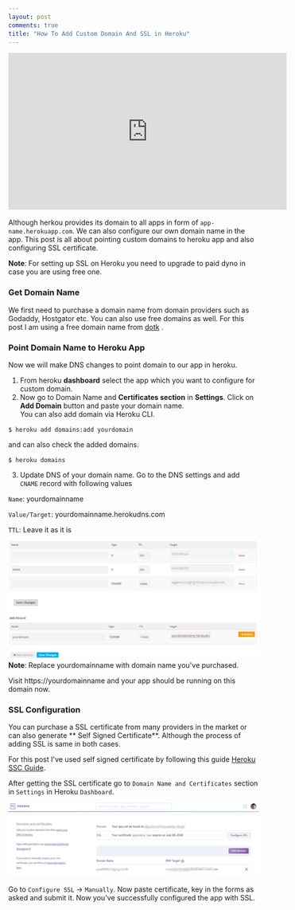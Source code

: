 ```yaml
---
layout: post
comments: true
title: "How To Add Custom Domain And SSL in Heroku"
---
```

<iframe width="560" height="315" src="https://www.youtube.com/embed/SqVvGx1XeUc" frameborder="0" allowfullscreen></iframe>

Although herkou provides its domain to all apps in form of `app-name.herokuapp.com`. We can also configure our own domain name in the app. This post is all about pointing custom domains to heroku app and also configuring SSL certificate.

**Note**: For setting up SSL on Heroku you need to upgrade to paid dyno in case you are using free one.
### Get Domain Name
We first need to purchase a domain name from domain providers such as Godaddy, Hostgator etc. You can also use free domains as well. For this post I am using a free domain name from [dotk](https://www.google.co.in/url?sa=t&rct=j&q=&esrc=s&source=web&cd=2&cad=rja&uact=8&ved=0ahUKEwi4r_-t8_jUAhWIpo8KHV-wDEoQFghQMAE&url=http%3A%2F%2Fwww.dot.tk%2F&usg=AFQjCNGdnVqSIJXPBE3B0f-RHPo3W6fdYQ)
.

<!-- more -->

### Point Domain Name to Heroku App
Now we will make DNS changes to point domain to our app in heroku.
1. From heroku **dashboard** select the app which you want to configure for custom domain.
2. Now go to Domain Name and **Certificates section** in **Settings**. Click on **Add Domain** button and paste your domain name.<br>
You can also add domain via Heroku CLI.
 ```
 $ heroku add domains:add yourdomain
 ```
 and can also check the added domains.
 ```
 $ heroku domains
 ```

3. Update DNS of your domain name. Go to the DNS settings and add `CNAME` record with following values

 `Name`: yourdomainname

 `Value/Target`: yourdomainname.herokudns.com

 `TTL`: Leave it as it is

![DNS-Configuration](/assets/dns-config.png)
**Note**: Replace yourdomainname with domain name you've purchased.

Visit https://yourdomainname and your app should be running on this domain now.

### SSL Configuration
You can purchase a SSL certificate from many providers in the market or can also generate ** Self Signed Certificate**. Although the process of adding SSL is same in both cases.

For this post I've used self signed certificate by following this guide [Heroku SSC Guide](https://devcenter.heroku.com/articles/ssl-certificate-self).

After getting the SSL certificate go to `Domain Name and Certificates` section in `Settings` in Heroku `Dashboard`.

![Heroku-SSL-Config](/assets/ssl-config.png)

Go to `Configure SSL` -> `Manually`. Now paste certificate, key in the forms as asked and submit it. Now you've successfully configured the app with SSL.
